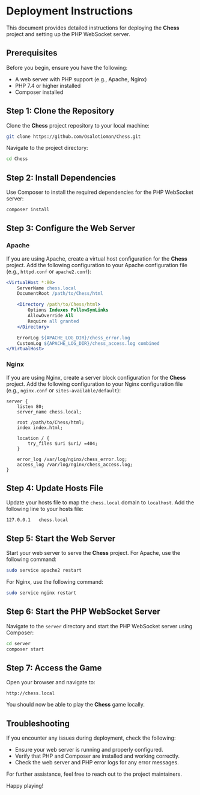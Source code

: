 # Deployment Instructions

This document provides detailed instructions for deploying the **Chess** project and setting up the PHP WebSocket server.

## Prerequisites

Before you begin, ensure you have the following:

- A web server with PHP support (e.g., Apache, Nginx)
- PHP 7.4 or higher installed
- Composer installed

## Step 1: Clone the Repository

Clone the **Chess** project repository to your local machine:

```bash
git clone https://github.com/Osalotioman/Chess.git
```

Navigate to the project directory:

```bash
cd Chess
```

## Step 2: Install Dependencies

Use Composer to install the required dependencies for the PHP WebSocket server:

```bash
composer install
```

## Step 3: Configure the Web Server

### Apache

If you are using Apache, create a virtual host configuration for the **Chess** project. Add the following configuration to your Apache configuration file (e.g., `httpd.conf` or `apache2.conf`):

```apache
<VirtualHost *:80>
    ServerName chess.local
    DocumentRoot /path/to/Chess/html

    <Directory /path/to/Chess/html>
        Options Indexes FollowSymLinks
        AllowOverride All
        Require all granted
    </Directory>

    ErrorLog ${APACHE_LOG_DIR}/chess_error.log
    CustomLog ${APACHE_LOG_DIR}/chess_access.log combined
</VirtualHost>
```

### Nginx

If you are using Nginx, create a server block configuration for the **Chess** project. Add the following configuration to your Nginx configuration file (e.g., `nginx.conf` or `sites-available/default`):

```nginx
server {
    listen 80;
    server_name chess.local;

    root /path/to/Chess/html;
    index index.html;

    location / {
        try_files $uri $uri/ =404;
    }

    error_log /var/log/nginx/chess_error.log;
    access_log /var/log/nginx/chess_access.log;
}
```

## Step 4: Update Hosts File

Update your hosts file to map the `chess.local` domain to `localhost`. Add the following line to your hosts file:

```plaintext
127.0.0.1   chess.local
```

## Step 5: Start the Web Server

Start your web server to serve the **Chess** project. For Apache, use the following command:

```bash
sudo service apache2 restart
```

For Nginx, use the following command:

```bash
sudo service nginx restart
```

## Step 6: Start the PHP WebSocket Server

Navigate to the `server` directory and start the PHP WebSocket server using Composer:

```bash
cd server
composer start
```

## Step 7: Access the Game

Open your browser and navigate to:

```
http://chess.local
```

You should now be able to play the **Chess** game locally.

## Troubleshooting

If you encounter any issues during deployment, check the following:

- Ensure your web server is running and properly configured.
- Verify that PHP and Composer are installed and working correctly.
- Check the web server and PHP error logs for any error messages.

For further assistance, feel free to reach out to the project maintainers.

Happy playing!
